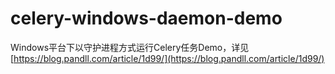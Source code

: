 # celery-windows-daemon-demo
Windows平台下以守护进程方式运行Celery任务Demo，详见[https://blog.pandll.com/article/1d99/](https://blog.pandll.com/article/1d99/)
